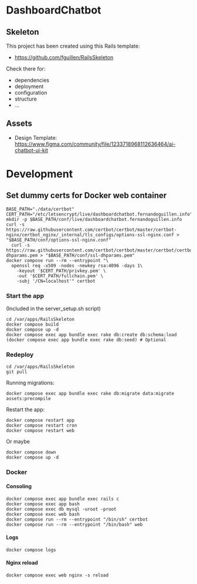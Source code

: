 # DashboardChatbot

## Skeleton

This project has been created using this Rails template:

- https://github.com/fguillen/RailsSkeleton

Check there for:

- dependencies
- deployment
- configuration
- structure
- ...

## Assets

- Design Template: https://www.figma.com/community/file/1233718968112636464/ai-chatbot-ui-kit


# Development

## Set dummy certs for Docker web container

```
BASE_PATH="./data/certbot"
CERT_PATH="/etc/letsencrypt/live/dashboardchatbot.fernandoguillen.info"
mkdir -p $BASE_PATH/conf/live/dashboardchatbot.fernandoguillen.info
curl -s https://raw.githubusercontent.com/certbot/certbot/master/certbot-nginx/certbot_nginx/_internal/tls_configs/options-ssl-nginx.conf > "$BASE_PATH/conf/options-ssl-nginx.conf"
  curl -s https://raw.githubusercontent.com/certbot/certbot/master/certbot/certbot/ssl-dhparams.pem > "$BASE_PATH/conf/ssl-dhparams.pem"
docker compose run --rm --entrypoint "\
  openssl req -x509 -nodes -newkey rsa:4096 -days 1\
    -keyout '$CERT_PATH/privkey.pem' \
    -out '$CERT_PATH/fullchain.pem' \
    -subj '/CN=localhost'" certbot
```


### Start the app

(Included in the server_setup.sh script)

    cd /var/apps/RailsSkeleton
    docker compose build
    docker compose up -d
    docker compose exec app bundle exec rake db:create db:schema:load
    (docker compose exec app bundle exec rake db:seed) # Optional

### Redeploy

    cd /var/apps/RailsSkeleton
    git pull

Running migrations:

    docker compose exec app bundle exec rake db:migrate data:migrate assets:precompile

Restart the app:

    docker compose restart app
    docker compose restart cron
    docker compose restart web

Or maybe

    docker compose down
    docker compose up -d

### Docker

#### Consoling

    docker compose exec app bundle exec rails c
    docker compose exec app bash
    docker compose exec db mysql -uroot -proot
    docker compose exec web bash
    docker compose run --rm --entrypoint "/bin/sh" certbot
    docker compose run --rm --entrypoint "/bin/bash" web

#### Logs

    docker compose logs

#### Nginx reload

    docker compose exec web nginx -s reload
